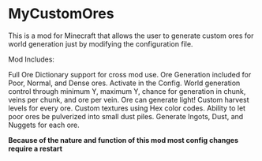 # MyCustomOres
This is a mod for Minecraft that allows the user to generate custom ores for world generation just by modifying the configuration file.

Mod Includes:

Full Ore Dictionary support for cross mod use.
Ore Generation included for Poor, Normal, and Dense ores. Activate in the Config.
World generation control through minimum Y, maximum Y, chance for generation in chunk, veins per chunk, and ore per vein.
Ore can generate light!
Custom harvest levels for every ore.
Custom textures using Hex color codes.
Ability to let poor ores be pulverized into small dust piles.
Generate Ingots, Dust, and Nuggets for each ore.

**Because of the nature and function of this mod most config changes require a restart**
